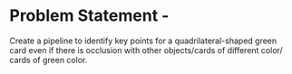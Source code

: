 # Problem Statement -

Create a pipeline to identify key points for a quadrilateral-shaped green card even if there is occlusion with other objects/cards of different color/ cards of green color.
